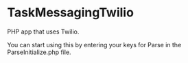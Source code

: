 # TaskMessagingTwilio
PHP app that uses Twilio.

You can start using this by entering your keys for Parse in the ParseInitialize.php file. 
